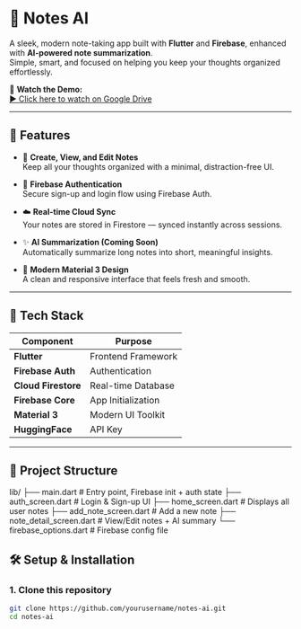 # 🧠 Notes AI  

A sleek, modern note-taking app built with **Flutter** and **Firebase**, enhanced with **AI-powered note summarization**.  
Simple, smart, and focused on helping you keep your thoughts organized effortlessly.  

🎥 **Watch the Demo:**  
[▶ Click here to watch on Google Drive](https://drive.google.com/file/d/1PSYmjnGEGgB0326_6_x9O0MorP3KWgeQ/view?usp=sharing)

---

## 🚀 Features  

- 📝 **Create, View, and Edit Notes**  
  Keep all your thoughts organized with a minimal, distraction-free UI.  

- 🔐 **Firebase Authentication**  
  Secure sign-up and login flow using Firebase Auth.  

- ☁️ **Real-time Cloud Sync**  
  Your notes are stored in Firestore — synced instantly across sessions.  

- ✨ **AI Summarization (Coming Soon)**  
  Automatically summarize long notes into short, meaningful insights.  

- 🎨 **Modern Material 3 Design**  
  A clean and responsive interface that feels fresh and smooth.  

---

## 🧩 Tech Stack  

| Component | Purpose |
|------------|----------|
| **Flutter** | Frontend Framework |
| **Firebase Auth** | Authentication |
| **Cloud Firestore** | Real-time Database |
| **Firebase Core** | App Initialization |
| **Material 3** | Modern UI Toolkit |
| **HuggingFace** | API Key |

---

## 🧠 Project Structure  

lib/
├── main.dart                 # Entry point, Firebase init + auth state
├── auth_screen.dart          # Login & Sign-up UI
├── home_screen.dart          # Displays all user notes
├── add_note_screen.dart      # Add a new note
├── note_detail_screen.dart   # View/Edit notes + AI summary
└── firebase_options.dart     # Firebase config file


## 🛠️ Setup & Installation  

### 1. Clone this repository  
```bash
git clone https://github.com/yourusername/notes-ai.git
cd notes-ai

